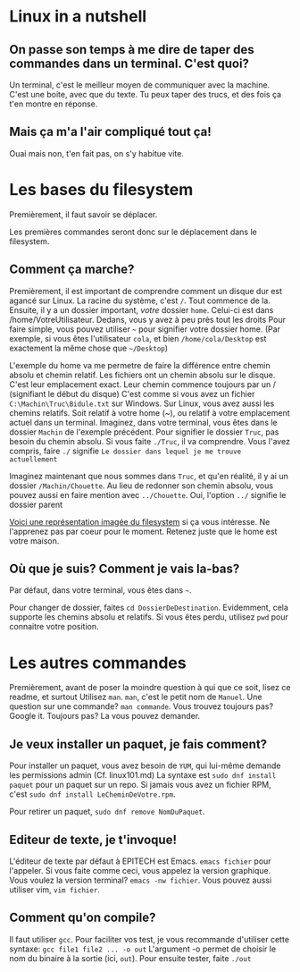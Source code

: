 # Linux in a nutshell

## On passe son temps à me dire de taper des commandes dans un terminal. C'est quoi?

Un terminal, c'est le meilleur moyen de communiquer avec la machine.
C'est une boite, avec que du texte. Tu peux taper des trucs, et des fois ça t'en montre en réponse.

## Mais ça m'a l'air compliqué tout ça!

Ouai mais non, t'en fait pas, on s'y habitue vite.

# Les bases du filesystem

Premièrement, il faut savoir se déplacer.

Les premières commandes seront donc sur le déplacement dans le filesystem.

## Comment ça marche?

Premièrement, il est important de comprendre comment un disque dur est agancé sur Linux.
La racine du système, c'est `/`. Tout commence de la.
Ensuite, il y a un dossier important, *votre* dossier `home`. Celui-ci est dans /home/VotreUtilisateur. Dedans, vous y avez à peu près tout les droits
Pour faire simple, vous pouvez utiliser `~` pour signifier votre dossier home. (Par exemple, si vous êtes l'utilisateur `cola`, et bien `/home/cola/Desktop` est exactement la même chose que `~/Desktop`)

L'exemple du home va me permetre de faire la différence entre chemin absolu et chemin relatif.
Les fichiers ont un chemin absolu sur le disque. C'est leur emplacement exact. Leur chemin commence toujours par un / (signifiant le début du disque)
C'est comme si vous avez un fichier `C:\Machin\Truc\Bidule.txt` sur Windows.
Sur Linux, vous avez aussi les chemins relatifs. Soit relatif à votre home (~), ou relatif à votre emplacement actuel dans un terminal.
Imaginez, dans votre terminal, vous êtes dans le dossier `Machin` de l'exemple précédent. Pour signifier le dossier `Truc`, pas besoin du chemin absolu. Si vous faite `./Truc`, il va comprendre.
Vous l'avez compris, faire `./` signifie `Le dossier dans lequel je me trouve actuellement`

Imaginez maintenant que nous sommes dans `Truc`, et qu'en réalité, il y ai un dossier `/Machin/Chouette`. Au lieu de redonner son chemin absolu, vous pouvez aussi en faire mention avec `../Chouette`. Oui, l'option `../` signifie le dossier parent

[Voici une représentation imagée du filesystem](https://i.imgur.com/bsWYdmJ.jpg) si ça vous intéresse. Ne l'apprenez pas par coeur pour le moment. Retenez juste que le home est votre maison.

## Où que je suis? Comment je vais la-bas?

Par défaut, dans votre terminal, vous êtes dans `~`.

Pour changer de dossier, faites `cd DossierDeDestination`. Evidemment, cela supporte les chemins absolu et relatifs.
Si vous êtes perdu, utilisez `pwd` pour connaitre votre position.

# Les autres commandes

Premièrement, avant de poser la moindre question à qui que ce soit, lisez ce readme, et surtout
Utilisez `man`. `man`, c'est le petit nom de `Manuel`. Une question sur une commande? `man commande`.
Vous trouvez toujours pas? Google it.
Toujours pas? La vous pouvez demander.

## Je veux installer un paquet, je fais comment?

Pour installer un paquet, vous avez besoin de `YUM`, qui lui-même demande les permissions admin (Cf. linux101.md)
La syntaxe est `sudo dnf install paquet` pour un paquet sur un repo. Si jamais vous avez un fichier RPM, c'est `sudo dnf install LeCheminDeVotre.rpm`.

Pour retirer un paquet, `sudo dnf remove NomDuPaquet`.

## Editeur de texte, je t'invoque!

L'éditeur de texte par défaut à EPITECH est Emacs. `emacs fichier` pour l'appeler. Si vous faite comme ceci, vous appelez la version graphique. Vous voulez la version terminal? `emacs -nw fichier`.
Vous pouvez aussi utiliser vim, `vim fichier`.

## Comment qu'on compile?

Il faut utiliser `gcc`.
Pour faciliter vos test, je vous recommande d'utiliser cette syntaxe: `gcc file1 file2 ... -o out`
L'argument -o permet de choisir le nom du binaire à la sortie (ici, `out`).
Pour ensuite tester, faite `./out`
